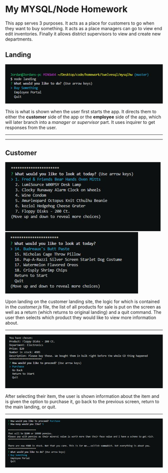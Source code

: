 # My MYSQL/Node Homework

This app serves 3 purposes. It acts as a place for customers to go when they want to buy something. It acts as a place managers can go to view end edit inventories. Finally it allows district supervisors to view and create new departments.


## Landing

![alt text](./img/landing.jpg "Landing Page")

This is what is shown when the user first starts the app. It directs them to either the **customer** side of the app or the **employee** side of the app, which will later branch into a *manager* or *supervisor* part. It uses inquirer to get responses from the user.
***
***

## Customer

![alt text](./img/customerselection1.jpg "Customer Selection")
![alt text](./img/customerselection2.jpg "Customer Selection")

Upon landing on the customer landing site, the logic for which is contained in the *customer.js* file, the list of all products for sale is put on the screen as well as a return (which returns to original landing) and a quit command. The user then selects which product they would like to view more information about.

***

![alt text](./img/customerprepurchase.jpg "Customer Selection")

After selecting their item, the user is shown information about the item and is given the option to purchase it, go back to the previous screen, return to the main landing, or quit.

***

![alt text](./img/customerpostpurchase.jpg "Customer Selection")



